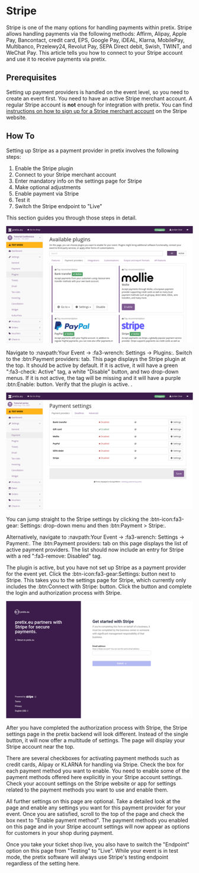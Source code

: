 # Stripe

Stripe is one of the many options for handling payments within pretix. 
Stripe allows handling payments via the following methods: 
Affirm, Alipay, Apple Pay, Bancontact, credit card, EPS, Google Pay, iDEAL, Klarna, MobilePay, Multibanco, Przelewy24, Revolut Pay, SEPA Direct debit, Swish, TWINT, and WeChat Pay. 
This article tells you how to connect to your Stripe account and use it to receive payments via pretix. 

## Prerequisites

Setting up payment providers is handled on the event level, so you need to create an event first. 
You need to have an active Stripe merchant account. 
A regular Stripe account is **not** enough for integration with pretix. 
You can find [instructions on how to sign up for a Stripe merchant account](https://stripe.com/resources/more/how-to-get-a-merchant-account) on the Stripe website. 

## How To

Setting up Stripe as a payment provider in pretix involves the following steps: 

 1. Enable the Stripe plugin 
 2. Connect to your Stripe merchant account 
 3. Enter mandatory info on the settings page for Stripe
 4. Make optional adjustments
 5. Enable payment via Stripe
 6. Test it 
 7. Switch the Stripe endpoint to "Live" 

This section guides you through those steps in detail. 

![Plugins settings page. The "Payment providers" tab is open, displaying the plugins for bank transfer, Mollie, PayPal, and Stripe, all of which are active.](../../assets/screens/payment-providers/plugins-top.png "Available plugins")

Navigate to :navpath:Your Event → :fa3-wrench: Settings → Plugins:.
Switch to the :btn:Payment providers: tab. 
This page displays the Stripe plugin at the top. 
It should be active by default. 
If it is active, it will have a green ":fa3-check: Active" tag, a white "Disable" button, and two drop-down menus. 
If it is not active, the tag will be missing and it will have a purple :btn:Enable: button. 
Verify that the plugin is active. . 

![Payment settings page. The 'Payment providers' tab is open, showing a list with the following entries: bank transfer, gift card, PayPal, SEPA debit and Stripe. Gift card is enabled and all other entries are disabled. All entries have 'Settings' buttons next to them.](../../assets/screens/payment-providers/payment-settings.png "Payment settings" )

You can jump straight to the Stripe settings by clicking the :btn-icon:fa3-gear: Settings: drop-down menu and then :btn:Payment > Stripe:. 

Alternatively, navigate to :navpath:Your Event → :fa3-wrench: Settings → Payment:. 
The :btn:Payment providers: tab on this page displays the list of active payment providers. 
The list should now include an entry for Stripe with a red ":fa3-remove: Disabled" tag. 

The plugin is active, but you have not set up Stripe as a payment provider for the event yet. 
Click the :btn-icon:fa3-gear:Settings: button next to Stripe. 
This takes you to the settings page for Stripe, which currently only includes the :btn:Connect with Stripe: button. 
Click the button and complete the login and authorization process with Stripe. 

![Stripe website with the pretix logo on the left, telling you that 'pretix.eu partners with Stripe for secure payments' and a dialog on the right telling you to 'Get started with stripe'. You can enter the email address for your Stripe account below.](../../assets/screens/payment-providers/stripe-connect-account.png "Connecting to Stripe" )

After you have completed the authorization process with Stripe, the Stripe settings page in the pretix backend will look different. 
Instead of the single button, it will now offer a multitude of settings. 
The page will display your Stripe account near the top. 

There are several checkboxes for activating payment methods such as credit cards, Alipay or KLARNA for handling via Stripe. 
Check the box for each payment method you want to enable. 
You need to enable some of the payment methods offered here explicitly in your Stripe account settings. 
Check your account settings on the Stripe website or app for settings related to the payment methods you want to use and enable them. 

All further settings on this page are optional. 
Take a detailed look at the page and enable any settings you want for this payment provider for your event. 
Once you are satisfied, scroll to the top of the page and check the box next to "Enable payment method". 
The payment methods you enabled on this page and in your Stripe account settings will now appear as options for customers in your shop during payment. 

Once you take your ticket shop live, you also have to switch the "Endpoint" option on this page from "Testing" to "Live". 
While your event is in test mode, the pretix software will always use Stripe's testing endpoint regardless of the setting here. 
